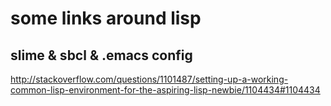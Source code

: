 some links around lisp
======================


slime & sbcl & .emacs config
----------------------------

http://stackoverflow.com/questions/1101487/setting-up-a-working-common-lisp-environment-for-the-aspiring-lisp-newbie/1104434#1104434
